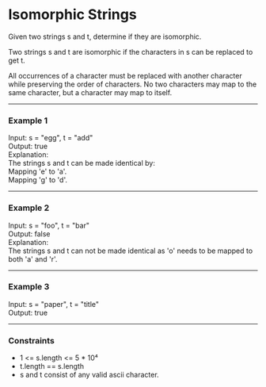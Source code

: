 # Isomorphic Strings

Given two strings s and t, determine if they are isomorphic.

Two strings s and t are isomorphic if the characters in s can be replaced to get t.

All occurrences of a character must be replaced with another character while preserving the order of characters. No two characters may map to the same character, but a character may map to itself.

---

### Example 1

Input: s = "egg", t = "add"  
Output: true  
Explanation:  
The strings s and t can be made identical by:  
Mapping 'e' to 'a'.  
Mapping 'g' to 'd'.

---

### Example 2

Input: s = "foo", t = "bar"  
Output: false  
Explanation:  
The strings s and t can not be made identical as 'o' needs to be mapped to both 'a' and 'r'.

---

### Example 3

Input: s = "paper", t = "title"  
Output: true

---

### Constraints

- 1 <= s.length <= 5 * 10⁴  
- t.length == s.length  
- s and t consist of any valid ascii character.
